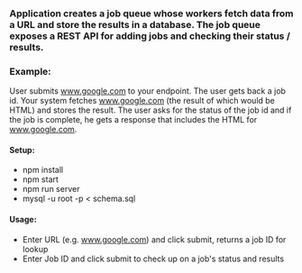 ### Application creates a job queue whose workers fetch data from a URL and store the results in a database. The job queue exposes a REST API for adding jobs and checking their status / results.

### Example:

User submits www.google.com to your endpoint. The user gets back a job id. Your system fetches www.google.com (the result of which would be HTML) and stores the result. The user asks for the status of the job id and if the job is complete, he gets a response that includes the HTML for www.google.com.

#### Setup:
* npm install
* npm start
* npm run server
* mysql -u root -p < schema.sql

#### Usage:
* Enter URL (e.g. www.google.com) and click submit, returns a job ID for lookup
* Enter Job ID and click submit to check up on a job's status and results